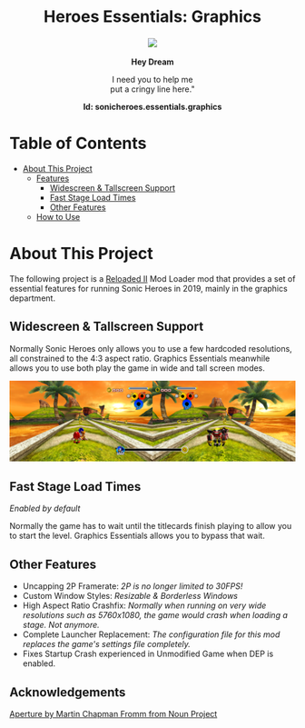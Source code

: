 <div align="center">
	<h1>Heroes Essentials: Graphics</h1>
	<img src="https://i.imgur.com/BjPn7rU.png" width="150" align="center" />
	<br/> <br/>
	<strong>Hey Dream</strong>
    <p>I need you to help me<br/>
    put a cringy line here."</p>
<b>Id: sonicheroes.essentials.graphics</b>
</div>

# Table of Contents
- [About This Project](#about-this-project)
  - [Features](#features)
      - [Widescreen & Tallscreen Support](#widescreen-tallscreen-support)
      - [Fast Stage Load Times](#fast-stage-load-times)
      - [Other Features](#other-features)
  - [How to Use](#how-to-use)

# About This Project

The following project is a [Reloaded II](https://github.com/Reloaded-Project/Reloaded-II) Mod Loader mod that provides a set of essential features for running Sonic Heroes in 2019, mainly in the graphics department.

## Widescreen & Tallscreen Support

Normally Sonic Heroes only allows you to use a few hardcoded resolutions, all constrained to the 4:3 aspect ratio. Graphics Essentials meanwhile allows you to use both play the game in wide and tall screen modes.

![Wide 2P](./Docs/Images/Wide2P.png)

## Fast Stage Load Times

*Enabled by default*

Normally the game has to wait until the titlecards finish playing to allow you to start the level. 
Graphics Essentials allows you to bypass that wait.

## Other Features

- Uncapping 2P Framerate: *2P is no longer limited to 30FPS!*  
- Custom Window Styles: *Resizable & Borderless Windows*  
- High Aspect Ratio Crashfix: *Normally when running on very wide resolutions such as 5760x1080, the game would crash when loading a stage. Not anymore.*  
- Complete Launcher Replacement: *The configuration file for this mod replaces the game's settings file completely.*  
- Fixes Startup Crash experienced in Unmodified Game when DEP is enabled.

## Acknowledgements

[Aperture by Martin Chapman Fromm from Noun Project](https://thenounproject.com/browse/icons/term/aperture/)